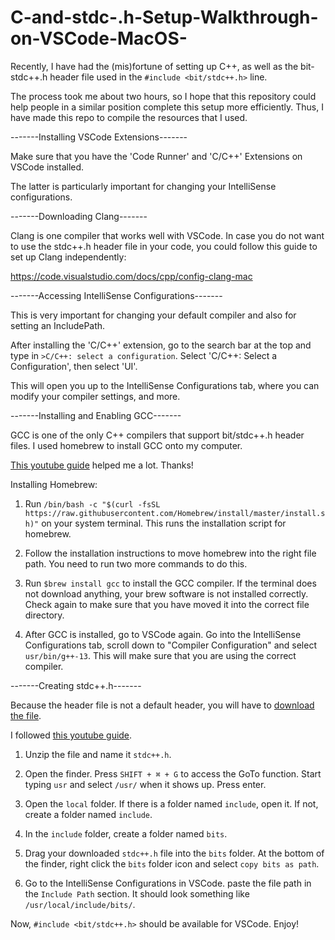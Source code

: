 # C-and-stdc-.h-Setup-Walkthrough-on-VSCode-MacOS-

Recently, I have had the (mis)fortune of setting up C++, as well as the bit-stdc++.h header file used in the `#include <bit/stdc++.h>` line. 

The process took me about two hours, so I hope that this repository could help people in a similar position complete this setup more efficiently. 
Thus, I have made this repo to compile the resources that I used. 

-------Installing VSCode Extensions-------

Make sure that you have the 'Code Runner' and 'C/C++' Extensions on VSCode installed. 

The latter is particularly important for changing your IntelliSense configurations. 

-------Downloading Clang-------

Clang is one compiler that works well with VSCode. In case you do not want to use the stdc++.h header file in your code, you could follow this guide to set up Clang independently:

https://code.visualstudio.com/docs/cpp/config-clang-mac

-------Accessing IntelliSense Configurations-------

This is very important for changing your default compiler and also for setting an IncludePath. 

After installing the 'C/C++' extension, go to the search bar at the top and type in `>C/C++: select a configuration`. Select 'C/C++: Select a Configuration', 
then select 'UI'. 

This will open you up to the IntelliSense Configurations tab, where you can modify your compiler settings, and more.

-------Installing and Enabling GCC-------

GCC is one of the only C++ compilers that support bit/stdc++.h header files. I used homebrew to install GCC onto my computer. 

[This youtube guide](https://youtu.be/wY24ehH6mC0?si=UNWnmzcH5S8Ty_Gr) helped me a lot. Thanks!

Installing Homebrew:

  1. Run `/bin/bash -c "$(curl -fsSL https://raw.githubusercontent.com/Homebrew/install/master/install.sh)"` on your system terminal.
     This runs the installation script for homebrew.
     
  2. Follow the installation instructions to move homebrew into the right file path. You need to run two more commands to do this.
  
  3. Run `$brew install gcc` to install the GCC compiler. If the terminal does not download anything, your brew software is not installed correctly.
     Check again to make sure that you have moved it into the correct file directory.

  4. After GCC is installed, go to VSCode again. Go into the IntelliSense Configurations tab, scroll down to "Compiler Configuration" and select 
     `usr/bin/g++-13`. This will make sure that you are using the correct compiler.

-------Creating stdc++.h-------

Because the header file is not a default header, you will have to [download the file](https://gist.github.com/Einstrasse/ac0fe7d7450621a39364ed3b05cacd11).

I followed [this youtube guide](https://youtu.be/3S3Bm8Dte_U?si=PapTt5rRExC9ZhRQ).

  1. Unzip the file and name it `stdc++.h`.

  2. Open the finder. Press `SHIFT + ⌘ + G` to access the GoTo function. Start typing `usr` and select `/usr/` when it shows up. Press enter.

  3. Open the `local` folder. If there is a folder named `include`, open it. If not, create a folder named `include`.

  4. In the `include` folder, create a folder named `bits`.

  5. Drag your downloaded `stdc++.h` file into the `bits` folder. At the bottom of the finder, right click the `bits` folder icon
     and select `copy bits as path`.
     
  6. Go to the IntelliSense Configurations in VSCode. paste the file path in the `Include Path` section. It should look something
     like `/usr/local/include/bits/`.

  Now, `#include <bit/stdc++.h>` should be available for VSCode. Enjoy!


